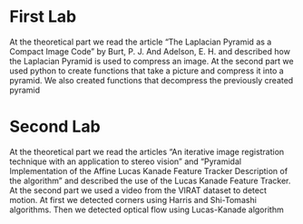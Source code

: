 # First Lab
At the theoretical part we read the article “The Laplacian Pyramid as a Compact Image Code” by Burt, P. J. And Adelson, E. H. and described how the Laplacian Pyramid is used to compress an image. At the second part we used python to create functions that take a picture and compress it into a pyramid. We also created functions that decompress the previously created pyramid

# Second Lab
At the theoretical part we read the articles “An iterative image registration technique with an application to stereo vision” and “Pyramidal Implementation of the Affine Lucas Kanade Feature Tracker Description of the algorithm” and described the use of the Lucas Kanade Feature Tracker. At the second part we used a video from the VIRAT dataset to detect motion. At first we detected corners using Harris and Shi-Tomashi algorithms. Then we detected optical flow using Lucas-Kanade algorithm
